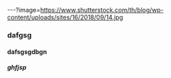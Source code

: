 ---?image=https://www.shutterstock.com/th/blog/wp-content/uploads/sites/16/2018/09/14.jpg
###  dafgsg
#### dafsgsgdbgn
##### ghfjsp